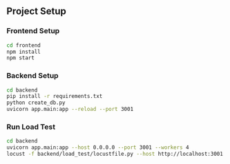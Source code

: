 ## Project Setup

### Frontend Setup

```sh
cd frontend
npm install
npm start
```

### Backend Setup

```sh
cd backend
pip install -r requirements.txt
python create_db.py
uvicorn app.main:app --reload --port 3001
```

### Run Load Test

```sh
cd backend
uvicorn app.main:app --host 0.0.0.0 --port 3001 --workers 4
locust -f backend/load_test/locustfile.py --host http://localhost:3001
```
